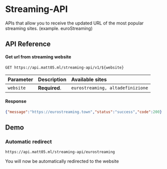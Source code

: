 # Streaming-API

APIs that allow you to receive the updated URL of the most popular streaming sites. (example. euroStreaming)

## API Reference

#### Get url from streaming website

```http
GET https://api.matt05.ml/streaming-api/v1/${website}
```

| Parameter | Description   | Available sites                  |
| :-------- | :------------ | :------------------------------- |
| `website` | **Required**. | `eurostreaming, altadefinizione` |

#### Response
```json
{"message":"https://eurostreaming.town","status":"success","code":200}
```
## Demo
### Automatic redirect

```
https://api.matt05.ml/streaming-api/eurostreaming
```
You will now be automatically redirected to the website

